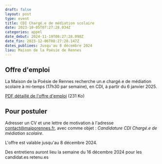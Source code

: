 ```yaml
---
draft: false
layout: post
type: event
title: CDI Chargé.e de médiation scolaire
date: 2023-10-05T07:27:28.034Z
categories: appel
date_debut: 2024-11-19T08:27:28.098Z
date_fin: 2023-12-06T08:27:28.147Z
dates_publiees: Jusqu'au 8 décembre 2024
lieu: Maison de la Poésie de Rennes
---
```

## Offre d'emploi

La Maison de la Poésie de Rennes recherche un.e chargé.e de médiation scolaire à mi-temps (17h30 par semaine), en CDI, à partir du 6 janvier 2025. 

[PDF détaillé de l'offre d'emploi](/imgs/offre-d-emploi-cdi-charg-.e-de-m-diation-scolaire.pdf) (231 Ko) 

## Pour postuler

Adresser un CV et une lettre de motivation à l'adresse [contact@maiporennes.fr](<mailto:contact@maiporennes.fr?subject=Candidature CDI Chargé.e de médiation scolaire>), avec comme objet : *Candidature CDI Chargé.e de médiation scolaire*. 

L'offre est valable jusqu'au 8 décembre 2024. 

Des entretiens auront lieu la semaine du 16 décembre 2024 pour les candidat.es retenu.es